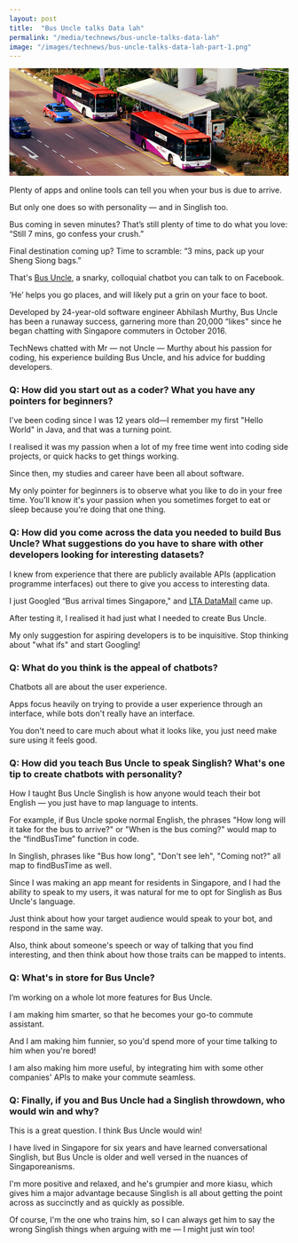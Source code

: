 ```yaml
---
layout: post
title:  "Bus Uncle talks Data lah"
permalink: "/media/technews/bus-uncle-talks-data-lah"
image: "/images/technews/bus-uncle-talks-data-lah-part-1.png"
---
```


![bus uncle talks data lah](/images/technews/bus-uncle-talks-data-lah-part-1.png)

Plenty of apps and online tools can tell you when your bus is due to arrive.

But only one does so with personality — and in Singlish too.

Bus coming in seven minutes? That’s still plenty of time to do what you love: “Still 7 mins, go confess your crush.”

Final destination coming up? Time to scramble: “3 mins, pack up your Sheng Siong bags.”

That's [Bus Uncle](https://www.facebook.com/sgbusuncle/), a snarky, colloquial chatbot you can talk to on Facebook.

‘He’ helps you go places, and will likely put a grin on your face to boot.

Developed by 24-year-old software engineer Abhilash Murthy, Bus Uncle has been a runaway success, garnering more than 20,000 “likes" since he began chatting with Singapore commuters in October 2016.

TechNews chatted with Mr — not Uncle — Murthy about his passion for coding, his experience building Bus Uncle, and his advice for budding developers.

### **Q: How did you start out as a coder? What you have any pointers for beginners?**
I've been coding since I was 12 years old—I remember my first "Hello World" in Java, and that was a turning point.

I realised it was my passion when a lot of my free time went into coding side projects, or quick hacks to get things working.

Since then, my studies and career have been all about software.

My only pointer for beginners is to observe what you like to do in your free time. You'll know it's your passion when you sometimes forget to eat or sleep because you're doing that one thing.

### **Q: How did you come across the data you needed to build Bus Uncle? What suggestions do you have to share with other developers looking for interesting datasets?**
I knew from experience that there are publicly available APIs (application programme interfaces) out there to give you access to interesting data.

I just Googled “Bus arrival times Singapore," and [LTA DataMall](https://www.mytransport.sg/content/mytransport/home/dataMall.html) came up.

After testing it, I realised it had just what I needed to create Bus Uncle.

My only suggestion for aspiring developers is to be inquisitive. Stop thinking about "what ifs" and start Googling!

### **Q: What do you think is the appeal of chatbots?**
Chatbots all are about the user experience.

Apps focus heavily on trying to provide a user experience through an interface, while bots don't really have an interface.

You don't need to care much about what it looks like, you just need make sure using it feels good.

### **Q: How did you teach Bus Uncle to speak Singlish? What's one tip to create chatbots with personality?**

How I taught Bus Uncle Singlish is how anyone would teach their bot English — you just have to map language to intents.

For example, if Bus Uncle spoke normal English, the phrases "How long will it take for the bus to arrive?" or "When is the bus coming?" would map to the “findBusTime” function in code.

In Singlish, phrases like "Bus how long", "Don't see leh", "Coming not?" all map to findBusTime as well.

Since I was making an app meant for residents in Singapore, and I had the ability to speak to my users, it was natural for me to opt for Singlish as Bus Uncle's language.

Just think about how your target audience would speak to your bot, and respond in the same way.

Also, think about someone's speech or way of talking that you find interesting, and then think about how those traits can be mapped to intents.

### **Q: What's in store for Bus Uncle?**
I’m working on a whole lot more features for Bus Uncle.

I am making him smarter, so that he becomes your go-to commute assistant.

And I am making him funnier, so you'd spend more of your time talking to him when you're bored!

I am also making him more useful, by integrating him with some other companies' APIs to make your commute seamless.

### **Q: Finally, if you and Bus Uncle had a Singlish throwdown, who would win and why?**
This is a great question. I think Bus Uncle would win!

I have lived in Singapore for six years and have learned conversational Singlish, but Bus Uncle is older and well versed in the nuances of Singaporeanisms.

I'm more positive and relaxed, and he's grumpier and more kiasu, which gives him a major advantage because Singlish is all about getting the point across as succinctly and as quickly as possible.

Of course, I'm the one who trains him, so I can always get him to say the wrong Singlish things when arguing with me — I might just win too!
